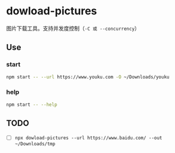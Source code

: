 # dowload-pictures

图片下载工具。支持并发度控制（`-C 或 --concurrency`）

## Use

### start

```sh
npm start -- --url https://www.youku.com -O ~/Downloads/youku
```

### help

```sh
npm start -- --help
```

## TODO

- [ ] `npx dowload-pictures --url https://www.baidu.com/ --out ~/Downloads/tmp`
